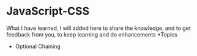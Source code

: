 # JavaScript-CSS
What I have learned, I will added here to share the knowledge, and to get feedback from you, to keep learning and do enhancements
*Topics
- Optional Chaining